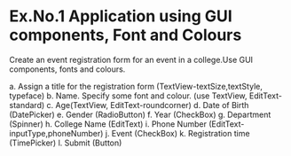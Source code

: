 # Ex.No.1 Application using GUI components, Font and Colours 
Create an event registration form for an event in a college.Use GUI components, fonts and colours.

a. Assign a title for the registration form (TextView-textSize,textStyle, typeface)
b. Name. Specify some font and colour. (use TextView, EditText-standard)
c. Age(TextView, EditText-roundcorner)
d. Date of Birth (DatePicker)
e. Gender (RadioButton)
f. Year (CheckBox)
g. Department (Spinner)
h. College Name (EditText)
i. Phone Number (EditText-inputType,phoneNumber)
j. Event (CheckBox)
k. Registration time (TimePicker)
l. Submit (Button)
